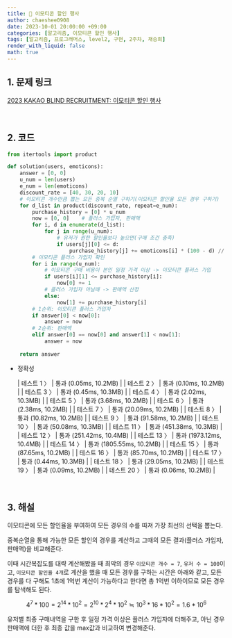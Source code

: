 ```yaml
---
title: 🐹 이모티콘 할인 행사
author: chaeshee0908
date: 2023-10-01 20:00:00 +09:00
categories: [알고리즘, 이모티콘 할인 행사]
tags: [알고리즘, 프로그래머스, level2, 구현, 2주차, 채승희]
render_with_liquid: false
math: true
---
```


## 1. 문제 링크

[2023 KAKAO BLIND RECRUITMENT: 이모티콘 할인 행사](https://school.programmers.co.kr/learn/courses/30/lessons/150368)

<br>

## 2. 코드

```python
from itertools import product

def solution(users, emoticons):
    answer = [0, 0]
    u_num = len(users)
    e_num = len(emoticons)
    discount_rate = [40, 30, 20, 10]
    # 이모티콘 개수만큼 뽑는 모든 중복 순열 구하기(이모티콘 할인율 모든 경우 구하기)
    for d_list in product(discount_rate, repeat=e_num):
        purchase_history = [0] * u_num
        now = [0, 0]    # 플러스 가입자, 판매액
        for i, d in enumerate(d_list):
            for j in range(u_num):
                # 유저가 원한 할인율보다 높으면(구매 조건 충족)
                if users[j][0] <= d:
                    purchase_history[j] += emoticons[i] * (100 - d) // 100
        # 이모티콘 플러스 가입자 확인
        for i in range(u_num):
            # 이모티콘 구매 비용이 본인 일정 가격 이상 -> 이모티콘 플러스 가입
            if users[i][1] <= purchase_history[i]:
                now[0] += 1
            # 플러스 가입자 아닐때 -> 판매액 산정
            else:
                now[1] += purchase_history[i]
        # 1순위: 이모티콘 플러스 가입자
        if answer[0] < now[0]:
            answer = now
        # 2순위: 판매액
        elif answer[0] == now[0] and answer[1] < now[1]:
            answer = now
    
    return answer

```

- 정확성

    | 테스트 1 〉 | 통과 (0.05ms, 10.2MB) |
    | 테스트 2 〉 | 통과 (0.10ms, 10.2MB) |
    | 테스트 3 〉 | 통과 (0.45ms, 10.3MB) |
    | 테스트 4 〉 | 통과 (2.02ms, 10.3MB) |
    | 테스트 5 〉 | 통과 (3.68ms, 10.2MB) |
    | 테스트 6 〉 | 통과 (2.38ms, 10.2MB) |
    | 테스트 7 〉 | 통과 (20.09ms, 10.2MB) |
    | 테스트 8 〉 | 통과 (10.82ms, 10.2MB) |
    | 테스트 9 〉 | 통과 (91.58ms, 10.2MB) |
    | 테스트 10 〉 | 통과 (50.08ms, 10.3MB) |
    | 테스트 11 〉 | 통과 (451.38ms, 10.3MB) |
    | 테스트 12 〉 | 통과 (251.42ms, 10.4MB) |
    | 테스트 13 〉 | 통과 (1973.12ms, 10.4MB) |
    | 테스트 14 〉 | 통과 (1805.55ms, 10.2MB) |
    | 테스트 15 〉 | 통과 (87.65ms, 10.2MB) |
    | 테스트 16 〉 | 통과 (85.70ms, 10.2MB) |
    | 테스트 17 〉 | 통과 (0.44ms, 10.3MB) |
    | 테스트 18 〉 | 통과 (29.05ms, 10.2MB) |
    | 테스트 19 〉 | 통과 (0.09ms, 10.2MB) |
    | 테스트 20 〉 | 통과 (0.06ms, 10.2MB) |


<br>

## 3. 해설
    
이모티콘에 모든 할인율을 부여하여 모든 경우의 수를 따져 가장 최선의 선택을 뽑는다.

중복순열을 통해 가능한 모든 할인의 경우를 계산하고 그때의 모든 결과(플러스 가입자, 판매액)을 비교해준다.

이때 시간복잡도를 대략 계산해봤을 때 최악의 경우 `이모티콘 개수 = 7`, `유저 수 = 100`이고, `이모티콘 할인율 4개`로 계산을 했을 때 모든 경우를 구하는 시간은 아래와 같고, 모든 경우를 다 구해도 1초에 1억번 계산이 가능하다고 한다면 총 1억번 이하이므로 모든 경우를 탐색해도 된다.

$$
4^7 * 100 = 2^{14} * 10^2 = 2^{10} * 2^4 * 10^2 \fallingdotseq 10^3 * 16 * 10^2 = 1.6 * 10^6
$$

유저별 최종 구매내역을 구한 후 일정 가격 이상은 플러스 가입자에 더해주고, 아닌 경우 판매액에 더한 후 최종 값을 max값과 비교하여 변경해준다.
